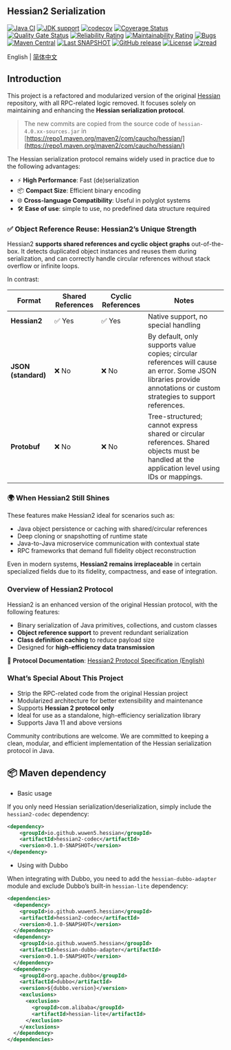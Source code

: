 ## Hessian2 Serialization

[![Java CI](https://github.com/wuwen5/hessian/actions/workflows/ci.yml/badge.svg)](https://github.com/wuwen5/hessian/actions/workflows/ci.yml)
<a href="https://openjdk.java.net/"><img src="https://img.shields.io/badge/Java-11+-339933?logo=openjdk&logoColor=white" alt="JDK support"></a>
[![codecov](https://codecov.io/gh/wuwen5/hessian/branch/main/graph/badge.svg)](https://codecov.io/gh/wuwen5/hessian)
[![Coverage Status](https://coveralls.io/repos/github/wuwen5/hessian/badge.svg?branch=main)](https://coveralls.io/github/wuwen5/hessian?branch=main)
[![Quality Gate Status](https://sonarcloud.io/api/project_badges/measure?project=wuwen5_hessian&metric=alert_status)](https://sonarcloud.io/summary/new_code?id=wuwen5_hessian)
[![Reliability Rating](https://sonarcloud.io/api/project_badges/measure?project=wuwen5_hessian&metric=reliability_rating)](https://sonarcloud.io/summary/new_code?id=wuwen5_hessian)
[![Maintainability Rating](https://sonarcloud.io/api/project_badges/measure?project=wuwen5_hessian&metric=sqale_rating)](https://sonarcloud.io/summary/new_code?id=wuwen5_hessian)
[![Bugs](https://sonarcloud.io/api/project_badges/measure?project=wuwen5_hessian&metric=bugs)](https://sonarcloud.io/summary/new_code?id=wuwen5_hessian)
[![Maven Central](https://maven-badges.herokuapp.com/maven-central/io.github.wuwen5.hessian/hessian/badge.svg)](https://maven-badges.herokuapp.com/maven-central/io.github.wuwen5.hessian/hessian/)
[![Last SNAPSHOT](https://img.shields.io/maven-metadata/v?metadataUrl=https%3A%2F%2Fcentral.sonatype.com%2Frepository%2Fmaven-snapshots%2Fio%2Fgithub%2Fwuwen5%2Fhessian%2Fhessian%2Fmaven-metadata.xml&label=latest%20snapshot)](https://central.sonatype.com/repository/maven-snapshots/io/github/wuwen5/hessian/hessian/maven-metadata.xml)
[![GitHub release](https://img.shields.io/github/release/wuwen5/hessian.svg)](https://github.com/wuwen5/hessian/releases)
[![License](https://img.shields.io/badge/license-Apache%202-4EB1BA.svg)](https://www.apache.org/licenses/LICENSE-2.0.html)
[![zread](https://img.shields.io/badge/Ask_Zread-_.svg?style=flat&color=00b0aa&labelColor=000000&logo=data%3Aimage%2Fsvg%2Bxml%3Bbase64%2CPHN2ZyB3aWR0aD0iMTYiIGhlaWdodD0iMTYiIHZpZXdCb3g9IjAgMCAxNiAxNiIgZmlsbD0ibm9uZSIgeG1sbnM9Imh0dHA6Ly93d3cudzMub3JnLzIwMDAvc3ZnIj4KPHBhdGggZD0iTTQuOTYxNTYgMS42MDAxSDIuMjQxNTZDMS44ODgxIDEuNjAwMSAxLjYwMTU2IDEuODg2NjQgMS42MDE1NiAyLjI0MDFWNC45NjAxQzEuNjAxNTYgNS4zMTM1NiAxLjg4ODEgNS42MDAxIDIuMjQxNTYgNS42MDAxSDQuOTYxNTZDNS4zMTUwMiA1LjYwMDEgNS42MDE1NiA1LjMxMzU2IDUuNjAxNTYgNC45NjAxVjIuMjQwMUM1LjYwMTU2IDEuODg2NjQgNS4zMTUwMiAxLjYwMDEgNC45NjE1NiAxLjYwMDFaIiBmaWxsPSIjZmZmIi8%2BCjxwYXRoIGQ9Ik00Ljk2MTU2IDEwLjM5OTlIMi4yNDE1NkMxLjg4ODEgMTAuMzk5OSAxLjYwMTU2IDEwLjY4NjQgMS42MDE1NiAxMS4wMzk5VjEzLjc1OTlDMS42MDE1NiAxNC4xMTM0IDEuODg4MSAxNC4zOTk5IDIuMjQxNTYgMTQuMzk5OUg0Ljk2MTU2QzUuMzE1MDIgMTQuMzk5OSA1LjYwMTU2IDE0LjExMzQgNS42MDE1NiAxMy43NTk5VjExLjAzOTlDNS42MDE1NiAxMC42ODY0IDUuMzE1MDIgMTAuMzk5OSA0Ljk2MTU2IDEwLjM5OTlaIiBmaWxsPSIjZmZmIi8%2BCjxwYXRoIGQ9Ik0xMy43NTg0IDEuNjAwMUgxMS4wMzg0QzEwLjY4NSAxLjYwMDEgMTAuMzk4NCAxLjg4NjY0IDEwLjM5ODQgMi4yNDAxVjQuOTYwMUMxMC4zOTg0IDUuMzEzNTYgMTAuNjg1IDUuNjAwMSAxMS4wMzg0IDUuNjAwMUgxMy43NTg0QzE0LjExMTkgNS42MDAxIDE0LjM5ODQgNS4zMTM1NiAxNC4zOTg0IDQuOTYwMVYyLjI0MDFDMTQuMzk4NCAxLjg4NjY0IDE0LjExMTkgMS42MDAxIDEzLjc1ODQgMS42MDAxWiIgZmlsbD0iI2ZmZiIvPgo8cGF0aCBkPSJNNCAxMkwxMiA0TDQgMTJaIiBmaWxsPSIjZmZmIi8%2BCjxwYXRoIGQ9Ik00IDEyTDEyIDQiIHN0cm9rZT0iI2ZmZiIgc3Ryb2tlLXdpZHRoPSIxLjUiIHN0cm9rZS1saW5lY2FwPSJyb3VuZCIvPgo8L3N2Zz4K&logoColor=ffffff)](https://zread.ai/wuwen5/hessian)

English | [简体中文](./README.md) 

## Introduction

This project is a refactored and modularized version of the original [Hessian](http://hessian.caucho.com/) repository, with all RPC-related logic removed. It focuses solely on maintaining and enhancing the **Hessian serialization protocol**.

> The new commits are copied from the source code of `hessian-4.0.xx-sources.jar` in [https://repo1.maven.org/maven2/com/caucho/hessian/](https://repo1.maven.org/maven2/com/caucho/hessian/)

The Hessian serialization protocol remains widely used in practice due to the following advantages:

* ⚡ **High Performance**: Fast (de)serialization
* 📦 **Compact Size**: Efficient binary encoding
* 🌐 **Cross-language Compatibility**: Useful in polyglot systems
* 🛠️ **Ease of use**: simple to use, no predefined data structure required

### ✅ Object Reference Reuse: Hessian2’s Unique Strength

Hessian2 **supports shared references and cyclic object graphs** out-of-the-box. It detects duplicated object instances and reuses them during serialization, and can correctly handle circular references without stack overflow or infinite loops.

In contrast:

| Format       | Shared References | Cyclic References | Notes                                                                  |
| ------------ | ----------------- | ----------------- | ---------------------------------------------------------------------- |
| **Hessian2** | ✅ Yes             | ✅ Yes             | Native support, no special handling                                    |
| **JSON (standard)**     | ❌ No              | ❌ No              | By default, only supports value copies; circular references will cause an error. Some JSON libraries provide annotations or custom strategies to support references.                      |
| **Protobuf** | ❌ No              | ❌ No              | Tree-structured; cannot express shared or circular references. Shared objects must be handled at the application level using IDs or mappings. |

### 🌍 When Hessian2 Still Shines

These features make Hessian2 ideal for scenarios such as:

* Java object persistence or caching with shared/circular references
* Deep cloning or snapshotting of runtime state
* Java-to-Java microservice communication with contextual state
* RPC frameworks that demand full fidelity object reconstruction

Even in modern systems, **Hessian2 remains irreplaceable** in certain specialized fields due to its fidelity, compactness, and ease of integration.

### Overview of Hessian2 Protocol

Hessian2 is an enhanced version of the original Hessian protocol, with the following features:

* Binary serialization of Java primitives, collections, and custom classes
* **Object reference support** to prevent redundant serialization
* **Class definition caching** to reduce payload size
* Designed for **high-efficiency data transmission**

📄 **Protocol Documentation**: [Hessian2 Protocol Specification (English)](./docs/hessian-serialization.md)

### What’s Special About This Project

* Strip the RPC-related code from the original Hessian project
* Modularized architecture for better extensibility and maintenance
* Supports **Hessian 2 protocol only**
* Ideal for use as a standalone, high-efficiency serialization library
* Supports Java 11 and above versions

Community contributions are welcome. We are committed to keeping a clean, modular, and efficient implementation of the Hessian serialization protocol in Java.

## 📦 Maven dependency

- Basic usage

If you only need Hessian serialization/deserialization, simply include the `hessian2-codec` dependency:
```xml
<dependency>
    <groupId>io.github.wuwen5.hessian</groupId>
    <artifactId>hessian2-codec</artifactId>
    <version>0.1.0-SNAPSHOT</version>
</dependency>
```

- Using with Dubbo

When integrating with Dubbo, you need to add the `hessian-dubbo-adapter` module and exclude Dubbo’s built-in `hessian-lite` dependency:
```xml
<dependencies>
  <dependency>
    <groupId>io.github.wuwen5.hessian</groupId>
    <artifactId>hessian2-codec</artifactId>
    <version>0.1.0-SNAPSHOT</version>
  </dependency>
  <dependency>
    <groupId>io.github.wuwen5.hessian</groupId>
    <artifactId>hessian-dubbo-adapter</artifactId>
    <version>0.1.0-SNAPSHOT</version>
  </dependency>
  <dependency>
    <groupId>org.apache.dubbo</groupId>
    <artifactId>dubbo</artifactId>
    <version>${dubbo.version}</version>
    <exclusions>
      <exclusion>
        <groupId>com.alibaba</groupId>
        <artifactId>hessian-lite</artifactId>
      </exclusion>
    </exclusions>
  </dependency>
</dependencies>
```


